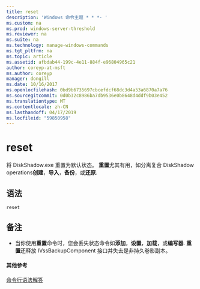 ```yaml
---
title: reset
description: 'Windows 命令主题 * * *- '
ms.custom: na
ms.prod: windows-server-threshold
ms.reviewer: na
ms.suite: na
ms.technology: manage-windows-commands
ms.tgt_pltfrm: na
ms.topic: article
ms.assetid: afbdab44-199c-4e11-884f-e96804965c21
author: coreyp-at-msft
ms.author: coreyp
manager: dongill
ms.date: 10/16/2017
ms.openlocfilehash: 0bd9b6735697cbcefdcf68dc3d4a53a6870a7a76
ms.sourcegitcommit: 0d0b32c8986ba7db9536e0b8648d4ddf9b03e452
ms.translationtype: MT
ms.contentlocale: zh-CN
ms.lasthandoff: 04/17/2019
ms.locfileid: "59850958"
---
```

# <a name="reset"></a>reset



将 DiskShadow.exe 重置为默认状态。 **重置**尤其有用，如分离复合 DiskShadow operations**创建**，**导入**，**备份**，或**还原**.

## <a name="syntax"></a>语法

```
reset
```

## <a name="remarks"></a>备注

-   当你使用**重置**命令时，您会丢失状态命令如**添加**，**设置**，**加载**，或**编写器**. **重置**还释放 IVssBackupComponent 接口并失去是非持久卷影副本。

#### <a name="additional-references"></a>其他参考

[命令行语法解答](command-line-syntax-key.md)
